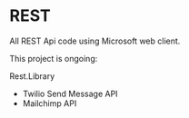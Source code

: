 # REST
All REST Api code using Microsoft web client.

This project is ongoing:

Rest.Library

 * Twilio Send Message API
 * Mailchimp API

